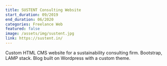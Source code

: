 ```yaml
---
title: SUSTENT Consulting Website
start_duration: 09/2019
end_duration: 06/2020
categories: Freelance Web
featured: false
image: /assets/img/sustent.jpg
link: https://sustent.in/
---
```

Custom HTML CMS website for a sustainability consulting firm. Bootstrap, LAMP stack.
Blog built on Wordpress with a custom theme.
